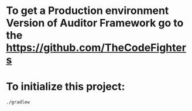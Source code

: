# To get a Production environment Version of Auditor Framework go to the https://github.com/TheCodeFighters

# To initialize this project:

```bash
./gradlew 
```



